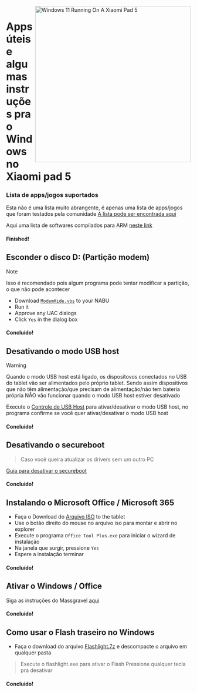 <img align="right" src="https://raw.githubusercontent.com/erdilS/Port-Windows-11-Xiaomi-Pad-5/main/nabu.png" width="425" alt="Windows 11 Running On A Xiaomi Pad 5">

# Apps úteis e algumas instruções pra o Windows no Xiaomi pad 5

### Lista de apps/jogos suportados
Esta não é uma lista muito abrangente, é apenas uma lista de apps/jogos que foram testados pela comunidade
[A lista pode ser encontrada aqui](https://docs.google.com/spreadsheets/d/1XYuoySgYQE0HL573sA-0RGMX7I4lt5rWJuQ8Z8yRJNY/edit?usp=drivesdk)

Aqui uma lista de softwares compilados para ARM [neste link](https://armrepo.ver.lt/)

#### Finished!

## Esconder o disco D: (Partição modem)
> [!NOTE]
> Isso é recomendado pois algum programa pode tentar modificar a partição, o que não pode acontecer

- Download [`ModemHide.vbs`](https://github.com/Misha803/My-Scripts/releases/tag/ModemHide) to your NABU
- Run it
- Approve any UAC dialogs 
- Click `Yes` in the dialog box


#### Concluído!

## Desativando o modo USB host
> [!Warning]
> Quando o modo USB host está ligado, os dispositovos conectados no USB do tablet vão ser alimentados pelo próprio tablet.
> Sendo assim dispositivos que não têm alimentação/que precisam de alimentação/não tem bateria própria NÃO vão funcionar quando o modo USB host estiver desativado

Execute o [Controle de USB Host](https://github.com/Misha803/My-Scripts/releases/tag/USB-Host-Mode-Control) para ativar/desativar o modo USB host, no programa confirme se você quer ativar/desativar o modo USB host 

#### Concluído!


## Desativando o secureboot
> Caso você queira atualizar os drivers sem um outro PC

[Guia para desativar o secureboot](/guide/Portuguese/disable-secureboot-pt.md)

#### Concluído!


## Instalando o Microsoft Office / Microsoft 365
- Faça o Download do [Arquivo ISO](https://drive.google.com/file/d/10FTyC0XBccj0BkxdIa_W_haixQz-d3to/view?usp=drivesdk) to the tablet
- Use o botão direito do mouse no arquivo iso para montar e abrir no explorer
- Execute o programa ```Office Tool Plus.exe``` para iniciar o wizard de instalação
- Na janela que surgir, pressione `Yes`
- Espere a instalação terminar

#### Concluído!


## Ativar o Windows / Office
Siga as instruções do Massgravel [aqui](https://github.com/massgravel/Microsoft-Activation-Scripts)

#### Concluído!


## Como usar o Flash traseiro no Windows 
 - Faça o download do arquivo [Flashlight.7z](https://github.com/erdilS/Port-Windows-11-Xiaomi-Pad-5/releases/download/1.0/flashlight_fix.7z) e descompacte o arquivo em qualquer pasta
> Execute o flashlight.exe para ativar o Flash
> Pressione qualquer tecla pra desativar

#### Concluído!




















